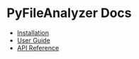 # PyFileAnalyzer Docs

- [Installation](installation.md)
- [User Guide](user_guide.md)
- [API Reference](api_reference.md)
